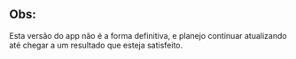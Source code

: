 
## Obs:

Esta versão do app não é a forma definitiva, e planejo continuar atualizando até chegar a um resultado que
esteja satisfeito.
